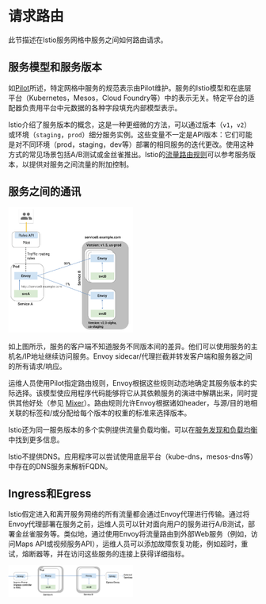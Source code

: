 # 请求路由

此节描述在Istio服务网格中服务之间如何路由请求。

## 服务模型和服务版本

如[Pilot](./pilot.md)所述，特定网格中服务的规范表示由Pilot维护。服务的Istio模型和在底层平台（Kubernetes，Mesos，Cloud Foundry等）中的表示无关。特定平台的适配器负责用平台中元数据的各种字段填充内部模型表示。

Istio介绍了服务版本的概念，这是一种更细微的方法，可以通过版本（`v1`，`v2`）或环境（`staging`，`prod`）细分服务实例。这些变量不一定是API版本：它们可能是对不同环境（prod，staging，dev等）部署的相同服务的迭代更改。使用这种方式的常见场景包括A/B测试或金丝雀推出。Istio的[流量路由规则](./rules-configuration.md)可以参考服务版本，以提供对服务之间流量的附加控制。

## 服务之间的通讯

<img src="./img/pilot/ServiceModel_Versions.svg" width="50%" height="50%" alt="Showing how service versions are handled." title="Service Versions" />

如上图所示，服务的客户端不知道服务不同版本间的差异。他们可以使用服务的主机名/IP地址继续访问服务。Envoy sidecar/代理拦截并转发客户端和服务器之间的所有请求/响应。

运维人员使用Pilot指定路由规则，Envoy根据这些规则动态地确定其服务版本的实际选择。该模型使应用程序代码能够将它从其依赖服务的演进中解耦出来，同时提供其他好处（参见 [Mixer](../policy-and-control/mixer.md)）。路由规则允许Envoy根据诸如header，与源/目的地相关联的标签和/或分配给每个版本的权重的标准来选择版本。

Istio还为同一服务版本的多个实例提供流量负载均衡。可以在[服务发现和负载均衡](load-balancing.md)中找到更多信息。

Istio不提供DNS。应用程序可以尝试使用底层平台（kube-dns，mesos-dns等）中存在的DNS服务来解析FQDN。

## Ingress和Egress

Istio假定进入和离开服务网络的所有流量都会通过Envoy代理进行传输。通过将Envoy代理部署在服务之前，运维人员可以针对面向用户的服务进行A/B测试，部署金丝雀服务等。类似地，通过使用Envoy将流量路由到外部Web服务（例如，访问Maps API或视频服务API），运维人员可以添加故障恢复功能，例如超时，重试，熔断器等，并在访问这些服务的连接上获得详细指标。

<img src="./img/pilot/ServiceModel_RequestFlow.svg" width="50%" height="50%" alt="Ingress and Egress Envoy." title="Request Flow" />

